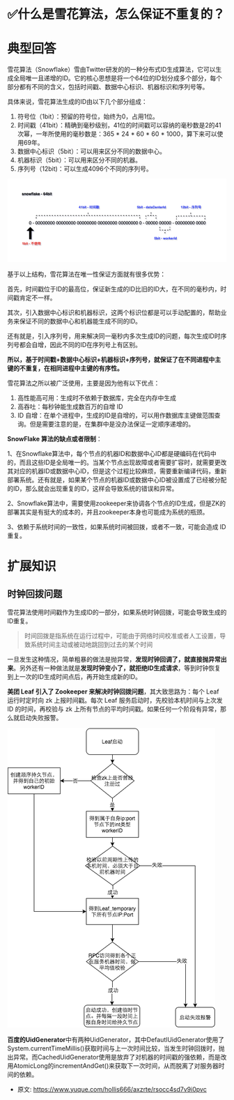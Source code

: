 # ✅什么是雪花算法，怎么保证不重复的？
<!--page header-->

<a name="TQRhI"></a>
# 典型回答

雪花算法（Snowflake）雪由Twitter研发的的一种分布式ID生成算法，它可以生成全局唯一且递增的ID。它的核心思想是将一个64位的ID划分成多个部分，每个部分都有不同的含义，包括时间戳、数据中心标识、机器标识和序列号等。

具体来说，雪花算法生成的ID由以下几个部分组成：

1. 符号位（1bit）：预留的符号位，始终为0，占用1位。
2. 时间戳（41bit）：精确到毫秒级别，41位的时间戳可以容纳的毫秒数是2的41次幂，一年所使用的毫秒数是：365 * 24 * 60 * 60 * 1000，算下来可以使用69年。
3. 数据中心标识（5bit）：可以用来区分不同的数据中心。
4. 机器标识（5bit）：可以用来区分不同的机器。
5. 序列号（12bit)：可以生成4096个不同的序列号。

![image.png](./img/nsNSObbbz9_jxc4k/1678710013075-c6740ef1-8af3-4eef-a3f0-a9fd19114b04-181507.png)

基于以上结构，雪花算法在唯一性保证方面就有很多优势：

首先，时间戳位于ID的最高位，保证新生成的ID比旧的ID大，在不同的毫秒内，时间戳肯定不一样。

其次，引入数据中心标识和机器标识，这两个标识位都是可以手动配置的，帮助业务来保证不同的数据中心和机器能生成不同的ID。

还有就是，引入序列号，用来解决同一毫秒内多次生成ID的问题，每次生成ID时序列号都会自增，因此不同的ID在序列号上有区别。

**所以，基于时间戳+数据中心标识+机器标识+序列号，就保证了在不同进程中主键的不重复，在相同进程中主键的有序性。**

雪花算法之所以被广泛使用，主要是因为他有以下优点：

1. 高性能高可用：生成时不依赖于数据库，完全在内存中生成
2. 高吞吐：每秒钟能生成数百万的自增 ID
3. ID 自增：在单个进程中，生成的ID是自增的，可以用作数据库主键做范围查询。但是需要注意的是，在集群中是没办法保证一定顺序递增的。

**SnowFlake 算法的缺点或者限制**：

1、在Snowflake算法中，每个节点的机器ID和数据中心ID都是硬编码在代码中的，而且这些ID是全局唯一的。当某个节点出现故障或者需要扩容时，就需要更改其对应的机器ID或数据中心ID，但是这个过程比较麻烦，需要重新编译代码，重新部署系统。还有就是，如果某个节点的机器ID或数据中心ID被设置成了已经被分配的ID，那么就会出现重复的ID，这样会导致系统的错误和异常。

2、Snowflake算法中，需要使用zookeeper来协调各个节点的ID生成，但是ZK的部署其实是有挺大的成本的，并且zookeeper本身也可能成为系统的瓶颈。

3、依赖于系统时间的一致性，如果系统时间被回拨，或者不一致，可能会造成 ID 重复。

<a name="Jmyc8"></a>
# 扩展知识

<a name="xpbgr"></a>
## 时钟回拨问题

雪花算法使用时间戳作为生成ID的一部分，如果系统时钟回拨，可能会导致生成的ID重复。

> 时间回拨是指系统在运行过程中，可能由于网络时间校准或者人工设置，导致系统时间主动或被动地跳回到过去的某个时间


一旦发生这种情况，简单粗暴的做法是抛异常，**发现时钟回调了，就直接抛异常出来**。另外还有一种做法就是**发现时钟变小了，就拒绝ID生成请求**，等到时钟恢复到上一次的ID生成时间点后，再开始生成新的ID。

**美团 Leaf 引入了 Zookeeper 来解决时钟回拨问题**，其大致思路为：每个 Leaf 运行时定时向 zk 上报时间戳。每次 Leaf 服务启动时，先校验本机时间与上次发 ID 的时间，再校验与 zk 上所有节点的平均时间戳。如果任何一个阶段有异常，那么就启动失败报警。

![image.png](./img/nsNSObbbz9_jxc4k/1678790894100-19a526b2-1d1d-42f2-b531-4c1920b41979-722270.png)


**百度的UidGenerator**中有两种UidGenerator，其中DefautlUidGenerator使用了System.currentTimeMillis()获取时间与上一次时间比较，当发生时钟回拨时，抛出异常。而CachedUidGenerator使用是放弃了对机器的时间戳的强依赖，而是改用AtomicLong的incrementAndGet()来获取下一次时间，从而脱离了对服务器时间的依赖。



<!--page footer-->
- 原文: <https://www.yuque.com/hollis666/axzrte/rsocc4sd7v9i0pvc>